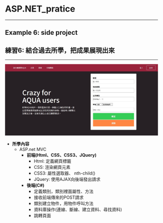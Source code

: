 # ASP.NET_pratice

***
## Example 6: side project
## 練習6: 結合過去所學，把成果展現出來
***

![image](https://github.com/JohnnyOfSnow/ASP.NET_pratice/blob/master/Example6_sideProject/image/sideproject_main.jpg)

* **所學內容**
  * ASP.net MVC
	  * **前端(Html、CSS、CSS3、JQuery)**
	  	* Html: 定義網頁標籤
	  	* CSS: 渲染網頁元素
	  	* CSS3: 屬性選取器、 nth-child()
	  	* JQuery: 使用AJAX向後端發出請求
	  * **後端(C#)**
	  	* 定義類別，類別裡面屬性、方法
	  	* 接收前端傳來的POST請求
	  	* 類別建立物件，用物件呼叫方法
	  	* 資料庫操作(連線、斷線、建立資料、尋找資料)
	  	* 跳轉頁面